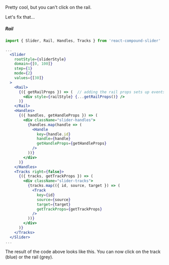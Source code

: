 
Pretty cool, but you can't click on the rail.

Let's fix that...

##### Rail

```jsx
import { Slider, Rail, Handles, Tracks } from 'react-compound-slider'

...
  <Slider
    rootStyle={sliderStyle}
    domain={[0, 100]}
    step={1}
    mode={2}
    values={[30]}
  >
    <Rail>
      {({ getRailProps }) => (  // adding the rail props sets up events on the rail
        <div style={railStyle} {...getRailProps()} /> 
      )}
    </Rail>
    <Handles>
      {({ handles, getHandleProps }) => (
        <div className="slider-handles">
          {handles.map(handle => (
            <Handle
              key={handle.id}
              handle={handle}
              getHandleProps={getHandleProps}
            />
          ))}
        </div>
      )}
    </Handles>
    <Tracks right={false}>
      {({ tracks, getTrackProps }) => (
        <div className="slider-tracks">
          {tracks.map(({ id, source, target }) => (
            <Track
              key={id}
              source={source}
              target={target}
              getTrackProps={getTrackProps}
            />
          ))}
        </div>
      )}
    </Tracks>
  </Slider>
...
```

The result of the code above looks like this.  You can now click on the track (blue) or the rail (grey).
